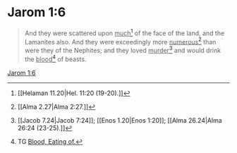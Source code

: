 # Jarom 1:6

> And they were scattered upon <u>much</u>[^a] of the face of the land, and the Lamanites also. And they were exceedingly more <u>numerous</u>[^b] than were they of the Nephites; and they loved <u>murder</u>[^c] and would drink the <u>blood</u>[^d] of beasts.

[Jarom 1:6](https://www.churchofjesuschrist.org/study/scriptures/bofm/jarom/1?lang=eng&id=p6#p6)


[^a]: [[Helaman 11.20|Hel. 11:20 (19-20).]]
[^b]: [[Alma 2.27|Alma 2:27.]]
[^c]: [[Jacob 7.24|Jacob 7:24]]; [[Enos 1.20|Enos 1:20]]; [[Alma 26.24|Alma 26:24 (23-25).]]
[^d]: TG [Blood, Eating of.](https://www.churchofjesuschrist.org/study/scriptures/tg/blood-eating-of?lang=eng)
